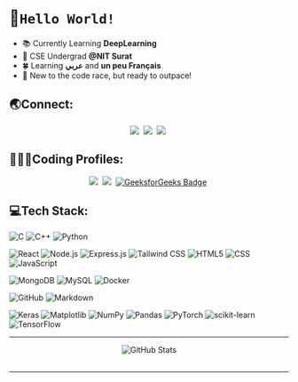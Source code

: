 
<!--
**sidd-phoenix/sidd-phoenix** is a ✨ _special_ ✨ repository because its `README.md` (this file) appears on your GitHub profile.

Here are some ideas to get you started:

- 🔭 I’m currently working on ...
- 🌱 I’m currently learning ...
- 👯 I’m looking to collaborate on ...
- 🤔 I’m looking for help with ...
- 💬 Ask me about ...
- 📫 How to reach me: ...
- 😄 Pronouns: ...
- ⚡ Fun fact: ...
-->

# 👋`Hello World!`

- 📚 Currently Learning **DeepLearning**
- 📍 CSE Undergrad **@NIT Surat**
- 🍀 Learning **عربي** and **un peu Français**
- 🏁 New to the code race, but ready to outpace!

## 🌏Connect:

<p align="center">
<!-- <a href="https://github.com/sidd-phoenix"><img src="https://img.shields.io/badge/GitHub-100000?style=for-the-badge&logo=github&logoColor=white"/></a>&nbsp; -->
<a href="https://www.linkedin.com/in/phoenix-cipher/"><img src="https://img.shields.io/badge/LinkedIn-0077B5?style=for-the-badge&logo=linkedin&logoColor=white"/></a>&nbsp;
<a href="https://www.instagram.com/sidd_phoenix/"><img src="https://img.shields.io/badge/Instagram-E4405F?style=for-the-badge&logo=instagram&logoColor=white"/></a>&nbsp;                         
<a href="https://mail.google.com/mail/?view=cm&fs=1&tf=1&to=specterprofessional@gmail.com"><img src="https://img.shields.io/badge/Gmail-D14836?style=for-the-badge&logo=gmail&logoColor=white"/></a>&nbsp;
</p>

## 🧑🏻‍💻Coding Profiles:

<p align="center">
<a href="https://codeforces.com/profile/PhoenixCipher"><img src="https://img.shields.io/badge/Codeforces-1F8ACB?style=for-the-badge&logo=codeforces&logoColor=white"/></a>&nbsp;
<a href="https://leetcode.com/u/sidd_phoenix"><img src="https://img.shields.io/badge/LeetCode-FFA116?style=for-the-badge&logo=leetcode&logoColor=white"/></a>&nbsp;
<a href="https://www.geeksforgeeks.org/user/sidd_phoenix/"><img src="https://img.shields.io/badge/GeeksforGeeks-4CAF50?style=for-the-badge&logo=geeksforGeeks&logoColor=white" alt="GeeksforGeeks Badge"/></a>&nbsp;
<!-- <a href="https://www.hackerearth.com/@aadilsiddiqui2016"><img src="https://img.shields.io/badge/HackerEarth-2C3454?style=for-the-badge&logo=hackerearth&logoColor=white"/></a>&nbsp; -->
</p>

## 💻Tech Stack:
![C](https://img.shields.io/badge/c-%2300599C.svg?style=for-the-badge&logo=c&logoColor=white)
![C++](https://img.shields.io/badge/c++-%2300599C.svg?style=for-the-badge&logo=c%2B%2B&logoColor=white "C++")
![Python](https://img.shields.io/badge/python-3670A0?style=for-the-badge&logo=python&logoColor=ffdd54)

![React](https://img.shields.io/badge/react-%2361DAFB.svg?style=for-the-badge&logo=react&logoColor=black)
![Node.js](https://img.shields.io/badge/node.js-%23339933.svg?style=for-the-badge&logo=node.js&logoColor=white)
![Express.js](https://img.shields.io/badge/Express.js-000000?style=for-the-badge&logo=express&logoColor=white)
![Tailwind CSS](https://img.shields.io/badge/tailwindcss-%2338B2AC.svg?style=for-the-badge&logo=tailwind-css&logoColor=white)
![HTML5](https://img.shields.io/badge/html5-%23E34F26.svg?style=for-the-badge&logo=html5&logoColor=white)
![CSS](https://img.shields.io/badge/css-%231572B6.svg?style=for-the-badge&logo=css3&logoColor=white)
![JavaScript](https://img.shields.io/badge/javascript-%23323330.svg?style=for-the-badge&logo=javascript&logoColor=%23F7DF1E)
<!-- ![Django](https://img.shields.io/badge/django-%23092E20.svg?style=for-the-badge&logo=django&logoColor=white) -->
<!-- ![Bootstrap](https://img.shields.io/badge/bootstrap-%238511FA.svg?style=for-the-badge&logo=bootstrap&logoColor=white)  -->

![MongoDB](https://img.shields.io/badge/mongodb-%2347A248.svg?style=for-the-badge&logo=mongodb&logoColor=white)
![MySQL](https://img.shields.io/badge/mysql-%2300000f.svg?style=for-the-badge&logo=mysql&logoColor=white)
![Docker](https://img.shields.io/badge/docker-%230db7ed.svg?style=for-the-badge&logo=docker&logoColor=white)

![GitHub](https://img.shields.io/badge/github-%23181717.svg?style=for-the-badge&logo=github&logoColor=white)
![Markdown](https://img.shields.io/badge/markdown-%23000000.svg?style=for-the-badge&logo=markdown&logoColor=white) 

![Keras](https://img.shields.io/badge/Keras-%23D00000.svg?style=for-the-badge&logo=Keras&logoColor=white) 
![Matplotlib](https://img.shields.io/badge/Matplotlib-%23ffffff.svg?style=for-the-badge&logo=Matplotlib&logoColor=black) 
![NumPy](https://img.shields.io/badge/numpy-%23013243.svg?style=for-the-badge&logo=numpy&logoColor=white) 
![Pandas](https://img.shields.io/badge/pandas-%23150458.svg?style=for-the-badge&logo=pandas&logoColor=white) 
![PyTorch](https://img.shields.io/badge/PyTorch-%23EE4C2C.svg?style=for-the-badge&logo=PyTorch&logoColor=white) 
![scikit-learn](https://img.shields.io/badge/scikit--learn-%23F7931E.svg?style=for-the-badge&logo=scikit-learn&logoColor=white) 
![TensorFlow](https://img.shields.io/badge/TensorFlow-%23FF6F00.svg?style=for-the-badge&logo=TensorFlow&logoColor=white) 

---

<div align="center">
  <img src="https://github-readme-stats.vercel.app/api?username=sidd-phoenix&theme=dark&hide_border=false&include_all_commits=true&count_private=true" alt="GitHub Stats">
</div>
<br />

 ---
 
<!--
 ## Extras:
<details>
  <summary>Profile Views</summary>
  <img src="https://badges.pufler.dev/visits/sidd-phoenix/sidd-phoenix" alt="Visits Badge">
</details>
-->
